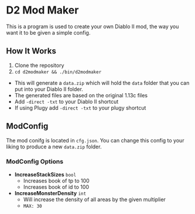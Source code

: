 # D2 Mod Maker

This is a program is used to create your own Diablo II mod, the way you want it to be given a simple config.

## How It Works
1. Clone the repository
2. `cd d2modmaker && ./bin/d2modmaker`

* This will generate a `data.zip` which will hold the `data` folder that you can put into your Diablo II folder.
* The generated files are based on the original 1.13c files
* Add `-direct -txt` to your Diablo II shortcut
* If using Plugy add `-direct -txt` to your plugy shortcut

## ModConfig

The mod conifg is located in `cfg.json`.  You can change this config to your liking to produce a new `data.zip` folder.

### ModConfig Options
* **IncreaseStackSizes** `bool`
    * Increases book of tp to 100
    * Increases book of id to 100
* **IncreaseMonsterDensity** `int`
    * Will increase the density of all areas by the given multiplier
    * `MAX: 30`